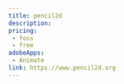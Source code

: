 ```yaml
---
title: pencil2d
description: 
pricing:
 - foss  
 - free
adobeApps:
 - Animate
link: https://www.pencil2d.org
---
```

